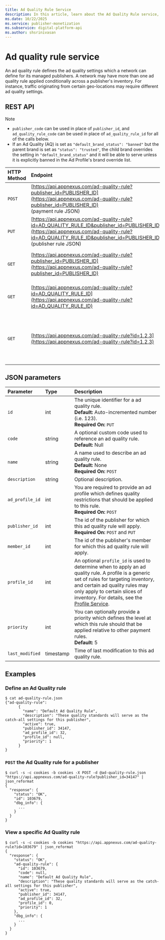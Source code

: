 ```yaml
---
title: Ad Quality Rule Service
description: In this article, learn about the Ad Quality Rule service, their JSON parameters, and REST API with thorough examples.
ms.date: 10/22/2025
ms.service: publisher-monetization
ms.subservice: digital-platform-api
ms.author: shsrinivasan
---
```


# Ad quality rule service

An ad quality rule defines the ad quality settings which a network can define for its managed publishers. A network may have more than one ad quality rule applied conditionally across a publisher's inventory. For instance, traffic originating from certain geo-locations may require different ad quality settings.

## REST API

> [!NOTE]
>
> - `publisher_code` can be used in place of `publisher_id`, and `ad_quality_rule_code` can be used in place of `ad_quality_rule_id` for all of the calls below.
> - If an Ad Quality (AQ) is set as `"default_brand_status": "banned"` but the parent brand is set as `"status": "trusted"`, the child brand overrides the setting in `"default_brand_status"` and it will be able to serve unless it is explicitly banned in the Ad Profile's brand override list.

| HTTP Method | Endpoint | Description |
|:---|:---|:---|
| `POST` | [https://api.appnexus.com/ad-quality-rule?publisher_id=PUBLISHER_ID](https://api.appnexus.com/ad-quality-rule?publisher_id=PUBLISHER_ID)<br>(payment rule JSON) | Add an Ad Quality Rule. |
| `PUT` | [https://api.appnexus.com/ad-quality-rule?id=AD_QUALITY_RULE_ID&publisher_id=PUBLISHER_ID](https://api.appnexus.com/ad-quality-rule?id=AD_QUALITY_RULE_ID&publisher_id=PUBLISHER_ID)<br>(publisher rule JSON) | Modify an existing Ad Quality Rule. |
| `GET` | [https://api.appnexus.com/ad-quality-rule?publisher_id=PUBLISHER_ID](https://api.appnexus.com/ad-quality-rule?publisher_id=PUBLISHER_ID) | View all of the ad quality rules for a publisher. |
| `GET` | [https://api.appnexus.com/ad-quality-rule?id=AD_QUALITY_RULE_ID](https://api.appnexus.com/ad-quality-rule?id=AD_QUALITY_RULE_ID) | View a specific ad quality rule for a publisher. |
| `GET` | [https://api.appnexus.com/ad-quality-rule?id=1,2,3](https://api.appnexus.com/ad-quality-rule?id=1,2,3) | View multiple ad quality rules by ID using a comma-separated list. |

## JSON parameters

| Parameter | Type | Description |
|:---|:---|:---|
| `id` | int | The unique identifier for a ad quality rule.<br>**Default:** Auto-incremented number (i.e. 123).<br>**Required On:** `PUT` |
| `code` | string | A optional custom code used to reference an ad quality rule.<br>**Default:** Null |
| `name` | string | A name used to describe an ad quality rule.<br>**Default:** None<br>**Required On:** `POST` |
| `description` | string | Optional description. |
| `ad_profile_id` | int | You are required to provide an ad profile which defines quality restrictions that should be applied to this rule.<br>**Required On:** `POST` |
| `publisher_id` | int | The id of the publisher for which this ad quality rule will apply.<br>**Required On:** `POST` and `PUT` |
| `member_id` | int | The id of the publisher's member for which this ad quality rule will apply. |
| `profile_id` | int | An optional `profile_id` is used to determine when to apply an ad quality rule. A profile is a generic set of rules for targeting inventory, and certain ad quality rules may only apply to certain slices of inventory. For details, see the [Profile Service](profile-service.md). |
| `priority` | int | You can optionally provide a priority which defines the level at which this rule should that be applied relative to other payment rules.<br>**Default:** 5 |
| `last_modified` | timestamp | Time of last modification to this ad quality rule. |

## Examples

### Define an Ad Quality rule

```
$ cat ad-quality-rule.json
{"ad-quality-rule":
      {
        "name": "Default Ad Quality Rule",
        "description": "These quality standards will serve as the catch-all settings for this publisher",
        "active": true,
        "publisher_id": 34147,
        "ad_profile_id": 32,
        "profile_id": null,
        "priority": 1
      }
}
```

### `POST` the Ad Quality rule for a publisher

```
$ curl -s -c cookies -b cookies -X POST -d @ad-quality-rule.json "https://api.appnexus.com/ad-quality-rule?publisher_id=34147" | json_reformat
{
  "response": {
    "status": "OK",
    "id": 103679,
    "dbg_info": {
      ...
    }
  }
}
```

### View a specific Ad Quality rule

```
$ curl -s -c cookies -b cookies "https://api.appnexus.com/ad-quality-rule?id=103679" | json_reformat
{
  "response": {
    "status": "OK",
    "ad-quality-rule": {
      "id": 103679,
      "code": null,
      "name": "Default Ad Quality Rule",
      "description": "These quality standards will serve as the catch-all settings for this publisher",
      "active": true,
      "publisher_id": 34147,
      "ad_profile_id": 32,
      "profile_id": 0,
      "priority": 1
    },
    "dbg_info": {
      ...
    }
  }
}
```
